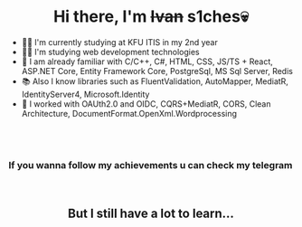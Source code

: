 <h1 align="center">Hi there, I'm <strike>Ivan</strike> s1ches💀</h1>

- 👨‍🎓 I'm currently studying at KFU ITIS in my 2nd year
- 🧑‍💻 I'm studying web development technologies
- 🍎 I am already familiar with C/C++, C#, HTML, CSS, JS/TS + React, ASP.NET Core, Entity Framework Core, PostgreSql, MS Sql Server, Redis
- 📚 Also I know libraries such as FluentValidation, AutoMapper, MediatR, IdentityServer4, Microsoft.Identity 
- 💪 I worked with OAUth2.0 and OIDC, CQRS+MediatR, CORS, Clean Architecture, DocumentFormat.OpenXml.Wordprocessing

<br>
<div align="center">
  <h3 style="white-space: nowrap; overflow: hidden;">
    If you wanna follow my achievements u can check my telegram channel <a href="https://t.me/+5RgYFnfp_E5jZmMy"><img width="35px" src="https://cdn.icon-icons.com/icons2/2351/PNG/512/logo_telegram_airplane_air_plane_paper_airplane_icon_143170.png"></a>
  </h3>
</div>
<br>

<h2 align="center">But I still have a lot to learn...</h2>

